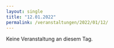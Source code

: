 ```yaml
---
layout: single
title: "12.01.2022"
permalink: /veranstaltungen/2022/01/12/
---
```


Keine Veranstaltung an diesem Tag.
